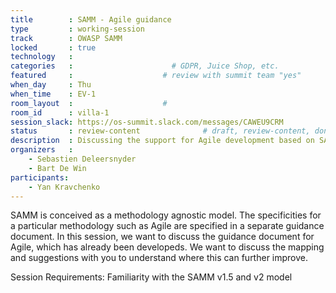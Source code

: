 ```yaml
---
title        : SAMM - Agile guidance
type         : working-session
track        : OWASP SAMM
locked       : true
technology   :
categories   :                      # GDPR, Juice Shop, etc.
featured     :                    # review with summit team "yes"
when_day     : Thu
when_time    : EV-1
room_layout  :                    #
room_id      : villa-1
session_slack: https://os-summit.slack.com/messages/CAWEU9CRM
status       : review-content              # draft, review-content, done
description  : Discussing the support for Agile development based on SAMM v2
organizers   :
    - Sebastien Deleersnyder
    - Bart De Win
participants:
    - Yan Kravchenko
---
```


SAMM is conceived as a methodology agnostic model. The specificities for a particular methodology such as Agile are specified in a separate guidance document. 
In this session, we want to discuss the guidance document for Agile, which has already been developeds. We want to discuss the mapping and suggestions with you to understand where this can further improve.

Session Requirements: Familiarity with the SAMM v1.5 and v2 model
